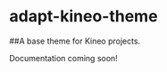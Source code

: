 adapt-kineo-theme
=================

##A base theme for Kineo projects.

Documentation coming soon!

